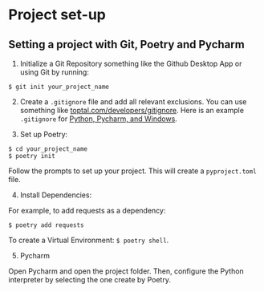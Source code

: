 # Project set-up

## Setting a project with Git, Poetry and Pycharm

1) Initialize a Git Repository something like the Github Desktop App or using Git by running:

```
$ git init your_project_name
```

2) Create a `.gitignore` file and add all relevant exclusions. You can use something like [toptal.com/developers/gitignore](https://www.toptal.com/developers/gitignore). Here is an example `.gitignore` for [Python, Pycharm, and Windows](https://www.toptal.com/developers/gitignore/api/windows,pycharm,jupyternotebooks,python).


3) Set up Poetry:

```
$ cd your_project_name
$ poetry init
```

Follow the prompts to set up your project. This will create a `pyproject.toml` file.

4) Install Dependencies:

For example, to add requests as a dependency:

```
$ poetry add requests
```

To create a Virtual Environment: `$ poetry shell`.

5) Pycharm

Open Pycharm and open the project folder. 
Then, configure the Python interpreter by selecting the one create by Poetry.
